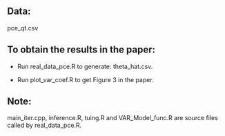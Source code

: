 ## Data:

pce_qt.csv

## To obtain the results in the paper:

* Run real_data_pce.R to generate: theta_hat.csv.

* Run plot_var_coef.R to get Figure 3 in the paper.


## Note:

main_iter.cpp, inference.R, tuing.R and VAR_Model_func.R are source files called by real_data_pce.R.
